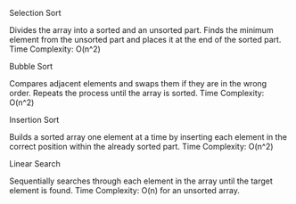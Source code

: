 Selection Sort

Divides the array into a sorted and an unsorted part.
Finds the minimum element from the unsorted part and places it at the end of the sorted part.
Time Complexity: O(n^2)

Bubble Sort

Compares adjacent elements and swaps them if they are in the wrong order.
Repeats the process until the array is sorted.
Time Complexity: O(n^2)

Insertion Sort

Builds a sorted array one element at a time by inserting each element in the correct position within the already sorted part.
Time Complexity: O(n^2)

Linear Search

Sequentially searches through each element in the array until the target element is found.
Time Complexity: O(n) for an unsorted array.
